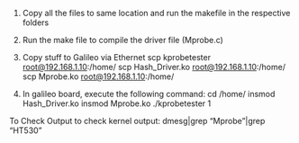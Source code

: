 1. Copy all the files to same location and run the makefile in the respective folders
2. Run the make file to compile the driver file (Mprobe.c)
3. Copy stuff to Galileo via Ethernet
scp kprobetester root@192.168.1.10:/home/
scp Hash_Driver.ko root@192.168.1.10:/home/
scp Mprobe.ko root@192.168.1.10:/home/

4. In galileo board, execute the following command:
cd /home/
insmod Hash_Driver.ko
insmod Mprobe.ko
./kprobetester 1

To Check Output
to check kernel output: dmesg|grep “Mprobe”|grep “HT530”
